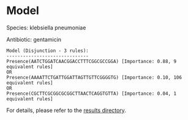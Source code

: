 
# Model

Species: klebsiella pneumoniae

Antibiotic: gentamicin

```
Model (Disjunction - 3 rules):
------------------------------
Presence(AATCTGGATCAACGGACCTTTCGGCGCCGGA) [Importance: 0.88, 9 equivalent rules]
OR
Presence(AAAATTCTGATTGGATTAGTTGTTCGGGGTG) [Importance: 0.10, 106 equivalent rules]
OR
Presence(CGCTTCGCGGCGCGGCTTAACTCAGGTGTTA) [Importance: 0.04, 1 equivalent rules]

```

For details, please refer to the [results directory](../../../../../results/scm_b/klebsiella+pneumoniae/gentamicin/repeat_3/).

